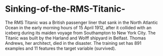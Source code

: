 # Sinking-of-the-RMS-Titanic-
The RMS Titanic was a British passenger liner that sank in the North Atlantic Ocean in the early morning hours of 15 April 1912, after it collided with an iceberg during its maiden voyage from Southampton to New York City. The Titanic was built by the Harland and Wolff shipyard in Belfast. Thomas Andrews, her architect, died in the disaster. The training set has 891 examples and 11 features the target variable (survived).
